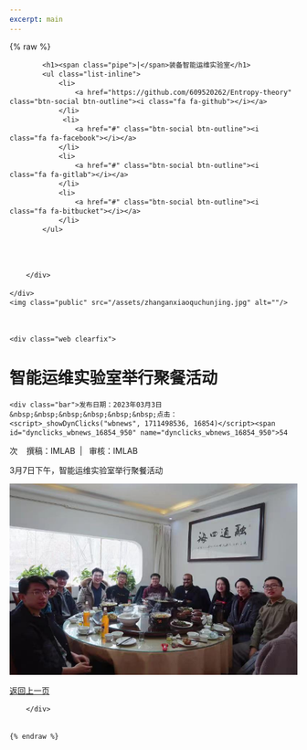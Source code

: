 ```yaml
---
excerpt: main
---
```


{% raw %}
<div class="header_down">
		<div class="wrap">
			
			<h1><span class="pipe">|</span>装备智能运维实验室</h1>
			<ul class="list-inline">
				<li>
					<a href="https://github.com/609520262/Entropy-theory" class="btn-social btn-outline"><i class="fa fa-github"></i></a>
				</li>
				 <li>
					<a href="#" class="btn-social btn-outline"><i class="fa fa-facebook"></i></a>
				</li>
				<li>
					<a href="#" class="btn-social btn-outline"><i class="fa fa-gitlab"></i></a>
				</li> 
				<li>
					<a href="#" class="btn-social btn-outline"><i class="fa fa-bitbucket"></i></a>
				</li>
			</ul>
			
			
			
			
		</div>
		
	</div>
	<img class="public" src="/assets/zhanganxiaoquchunjing.jpg" alt=""/>
	
	

	<div class="web clearfix">
            

<script language="javascript" src="../../_dwr/interface/NewsvoteDWR.js"></script><script language="javascript" src="../../_dwr/engine.js"></script><script language="javascript" src="/system/resource/js/news/newscontent.js"></script><link href="/system/resource/js/photoswipe/3.0.5.1/photoswipe.css" type="text/css" rel="stylesheet"><script language="javascript" src="/system/resource/js/photoswipe/3.0.5.1/pw.js"></script><link rel="stylesheet" content-type="text/css" href="/system/resource/style/component/news/content/format4.css"><script language="javascript" src="/system/resource/js/ajax.js"></script><form name="_newscontent_fromname">
<div class="content">
    <h1>智能运维实验室举行聚餐活动</h1>
    
    <div class="bar">发布日期：2023年03月3日&nbsp;&nbsp;&nbsp;&nbsp;&nbsp;&nbsp;点击：<script>_showDynClicks("wbnews", 1711498536, 16854)</script><span id="dynclicks_wbnews_16854_950" name="dynclicks_wbnews_16854_950">54
</span>次<span class="fr">&nbsp;&nbsp;&nbsp;&nbsp;撰稿：IMLAB&nbsp;&nbsp;|&nbsp;&nbsp;&nbsp;审核：IMLAB</span></div>
    <div id="vsb_content_4" class="nr"><div class="v_news_content">
<p class="vsbcontent_start">3月7日下午，智能运维实验室举行聚餐活动</p><p class="vsbcontent_img"><img src="/assets/News/微信图片_20230416164326.jpg" width="600" vsbhref="vurl" vurl="/_vsl/86AB1D990D10686343D177A3CA1DFEAE/29D9B00D/4F935" vheight="" vwidth="600" orisrc="/__local/F/BD/0D/A8A29B60337F45D93567690FCB0_DDBCFB3F_2F9257.jpg" class="img_vsb_content"></p>

</div></div><div id="div_vote_id"></div>
    </div>
</form>
<div class="rst-footer-buttons" role="navigation" aria-label="页脚">
                        <a href="/News" class="btn btn-neutral float-right" title="动态" accesskey="n" rel="next">返回上一页 <span class="fa fa-arrow-circle-right" aria-hidden="true"></span></a>
                    </div>

        </div>
	
	
	{% endraw %}